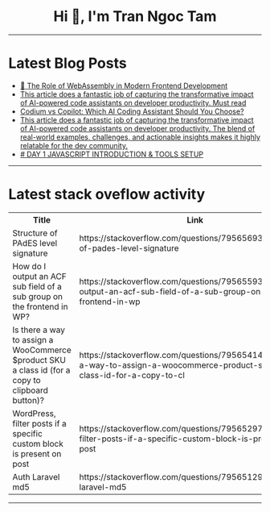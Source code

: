 <h1 align="center">Hi 👋, I'm Tran Ngoc Tam</h1>

---

# Latest Blog Posts 
<!-- BLOG-POST-LIST:START -->
- [🧠 The Role of WebAssembly in Modern Frontend Development](https://dev.to/hasunnilupul/the-role-of-webassembly-in-modern-frontend-development-3ji6)
- [This article does a fantastic job of capturing the transformative impact of AI-powered code assistants on developer productivity. Must read](https://dev.to/rajesh_patel/this-article-does-a-fantastic-job-of-capturing-the-transformative-impact-of-ai-powered-code-4kid)
- [Codium vs Copilot: Which AI Coding Assistant Should You Choose?](https://dev.to/keploy/codium-vs-copilot-which-ai-coding-assistant-should-you-choose-4dgj)
- [This article does a fantastic job of capturing the transformative impact of AI-powered code assistants on developer productivity. The blend of real-world examples, challenges, and actionable insights makes it highly relatable for the dev community.](https://dev.to/naik_sejal/this-article-does-a-fantastic-job-of-capturing-the-transformative-impact-of-ai-powered-code-2ddn)
- [# DAY 1 JAVASCRIPT INTRODUCTION &amp; TOOLS SETUP](https://dev.to/code_2/-day-1-javascript-introduction-tools-setup-24ik)
<!-- BLOG-POST-LIST:END -->

---

# Latest stack oveflow activity
<table>
  <tr><th>Title</th><th>Link</th></tr>
  <!-- STACKOVERFLOW:START --><tr><td>Structure of PAdES level signature</td><td>https://stackoverflow.com/questions/79565693/structure-of-pades-level-signature</td></tr><tr><td>How do I output an ACF sub field of a sub group on the frontend in WP?</td><td>https://stackoverflow.com/questions/79565593/how-do-i-output-an-acf-sub-field-of-a-sub-group-on-the-frontend-in-wp</td></tr><tr><td>Is there a way to assign a WooCommerce $product SKU a class id &lpar;for a copy to clipboard button&rpar;?</td><td>https://stackoverflow.com/questions/79565414/is-there-a-way-to-assign-a-woocommerce-product-sku-a-class-id-for-a-copy-to-cl</td></tr><tr><td>WordPress, filter posts if a specific custom block is present on post</td><td>https://stackoverflow.com/questions/79565297/wordpress-filter-posts-if-a-specific-custom-block-is-present-on-post</td></tr><tr><td>Auth Laravel md5</td><td>https://stackoverflow.com/questions/79565129/auth-laravel-md5</td></tr><!-- STACKOVERFLOW:END -->
</table>

---


